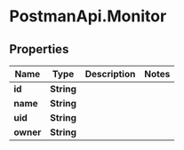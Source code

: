 # PostmanApi.Monitor

## Properties

Name | Type | Description | Notes
------------ | ------------- | ------------- | -------------
**id** | **String** |  | 
**name** | **String** |  | 
**uid** | **String** |  | 
**owner** | **String** |  | 


